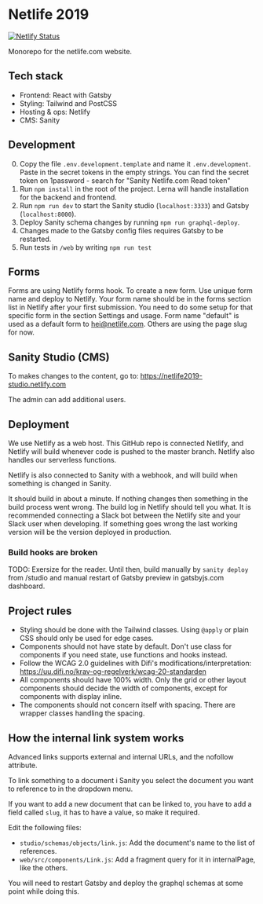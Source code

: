 # Netlife 2019

[![Netlify Status](https://api.netlify.com/api/v1/badges/371ab6b8-38f2-43e5-b92b-c68e571b567d/deploy-status)](https://app.netlify.com/sites/netlife2019/deploys)

Monorepo for the netlife.com website.

## Tech stack

- Frontend: React with Gatsby
- Styling: Tailwind and PostCSS
- Hosting & ops: Netlify
- CMS: Sanity

## Development
0. Copy the file `.env.development.template` and name it `.env.development`. Paste in the secret tokens in the empty strings. You can find the secret token on 1password - search for "Sanity Netlife.com Read token"
1. Run `npm install` in the root of the project. Lerna will handle installation for the backend and frontend.
2. Run `npm run dev` to start the Sanity studio (`localhost:3333`) and Gatsby (`localhost:8000`).
3. Deploy Sanity schema changes by running `npm run graphql-deploy`.
4. Changes made to the Gatsby config files requires Gatsby to be restarted.
5. Run tests in `/web` by writing `npm run test`

## Forms
Forms are using Netlify forms hook. To create a new form. Use unique form name and deploy to Netlify.
Your form name should be in the forms section list in Netlify after your first submission. You need to do some setup for that specific form in the section Settings and usage.
Form name "default" is used as a default form to hei@netlife.com. Others are using the page slug for now.

## Sanity Studio (CMS)
To makes changes to the content, go to: https://netlife2019-studio.netlify.com

The admin can add additional users.

## Deployment
We use Netlify as a web host. This GitHub repo is connected Netlify, and Netlify will build whenever code is pushed to the master branch. Netlify also handles our serverless functions.

Netlify is also connected to Sanity with a webhook, and will build when something is changed in Sanity.

It should build in about a minute. If nothing changes then something in the build process went wrong. The build log in Netlify should tell you what. It is recommended connecting a Slack bot between the Netlify site and your Slack user when developing. If something goes wrong the last working version will be the version deployed in production.

### Build hooks are broken
TODO: Exersize for the reader.
Until then, build manually by `sanity deploy` from /studio and manual restart of Gatsby preview in gatsbyjs.com dashboard.


## Project rules
- Styling should be done with the Tailwind classes. Using `@apply` or plain CSS should only be used for edge cases.
- Components should not have state by default. Don't use class for components if you need state, use functions and hooks instead.
- Follow the WCAG 2.0 guidelines with Difi's modifications/interpretation: https://uu.difi.no/krav-og-regelverk/wcag-20-standarden
- All components should have 100% width. Only the grid or other layout components should decide the width of components, except for components with display inline.
- The components should not concern itself with spacing. There are wrapper classes handling the spacing.

## How the internal link system works
Advanced links supports external and internal URLs, and the nofollow attribute.

To link something to a document i Sanity you select the document you want to reference to in the dropdown menu.

If you want to add a new document that can be linked to, you have to add a field called `slug`, it has to have a value, so make it required.

Edit the following files:
- `studio/schemas/objects/link.js`: Add the document's name to the list of references.
- `web/src/components/Link.js`: Add a fragment query for it in internalPage, like the others.

You will need to restart Gatsby and deploy the graphql schemas at some point while doing this.
